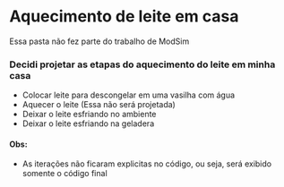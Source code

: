 # Aquecimento de leite em casa
Essa pasta não fez parte do trabalho de ModSim

### Decidi projetar as etapas do aquecimento do leite em minha casa
- Colocar leite para descongelar em uma vasilha com água
- Aquecer o leite (Essa não será projetada)
- Deixar o leite esfriando no ambiente
- Deixar o leite esfriando na geladera  

#### Obs:

- As iterações não ficaram explicitas no código, ou seja, será exibido somente o código final 
